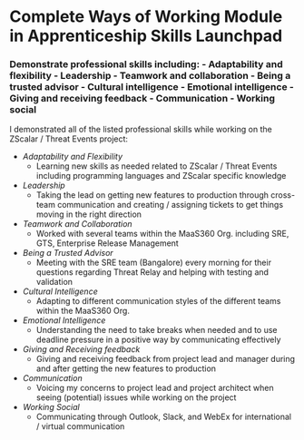 # Complete Ways of Working Module in Apprenticeship Skills Launchpad

### Demonstrate professional skills including: - Adaptability and flexibility - Leadership - Teamwork and collaboration - Being a trusted advisor - Cultural intelligence - Emotional intelligence - Giving and receiving feedback - Communication - Working social

I demonstrated all of the listed professional skills while working on the ZScalar / Threat Events project:
- *Adaptability and Flexibility*
    - Learning new skills as needed related to ZScalar / Threat Events including programming languages and ZScalar specific knowledge
- *Leadership*
    - Taking the lead on getting new features to production through cross-team communication and creating / assigning tickets to get things moving in the right direction 
- *Teamwork and Collaboration*
    - Worked with several teams within the MaaS360 Org. including SRE, GTS, Enterprise Release Management
- *Being a Trusted Advisor*
    - Meeting with the SRE team (Bangalore) every morning for their questions regarding Threat Relay and helping with testing and validation 
- *Cultural Intelligence*
    - Adapting to different communication styles of the different teams within the MaaS360 Org.
- *Emotional Intelligence*
    - Understanding the need to take breaks when needed and to use deadline pressure in a positive way by communicating effectively
- *Giving and Receiving feedback*
    - Giving and receiving feedback from project lead and manager during and after getting the new features to production
- *Communication*
    - Voicing my concerns to project lead and project architect when seeing (potential) issues while working on the project  
- *Working Social*
    - Communicating through Outlook, Slack, and WebEx for international / virtual communication
